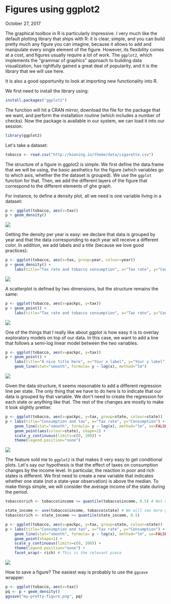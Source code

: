 Figures using ggplot2
================
October 27, 2017

The graphical toolbox in R is particularly impressive. I very much like the default plotting library that ships with R: it is clear, simple, and you can build pretty much any figure you can imagine, because it allows to add and manipulate every single element of the figure. However, its flexibility comes at a cost, and figures usually require a lot of work. The `ggplot2`, which implements the "grammar of graphics" approach to building data visualization, has rightfully gained a great deal of popularity, and it is the library that we will use here.

It is also a good opportunity to look at importing new functionality into R.

We first need to install the library using:

``` r
install.packages("ggplot2")
```

The function will hit a CRAN mirror, download the file for the package that we want, and perform the installation routine (which includes a number of checks). Now the package is available in our system, we can load it into our session:

``` r
library(ggplot2)
```

Let's take a dataset:

``` r
tobacco <- read.csv("http://koaning.io/theme/data/cigarette.csv")
```

The structure of a figure in ggplot2 is simple. We first define the data.frame that we will be using, the basic aesthetics for the figure (which variables go to which axis, whether the the dataset is grouped). We use the `ggplot` function for that. Then, we add the different layers of the figure that correspond to the different elements of ghe graph.

For instance, to define a density plot, all we need is one variable living in a dataset:

``` r
p <- ggplot(tobacco, aes(x=tax))
p + geom_density()
```

![](./assets/unnamed-chunk-4-1.png)

Getting the density per year is easy: we declare that data is grouped by year and that the data corresponding to each year will receive a different color. In addition, we add labels and a title (because we love good practices):

``` r
p <- ggplot(tobacco, aes(x=tax, group=year, colour=year))
p + geom_density() +
    labs(title="Tax rate and tobacco consumption", x="Tax rate", y="Consumption")
```

![](./assets/unnamed-chunk-5-1.png)

A scatterplot is defined by two dimensions, but the structure remains the same:

``` r
p <- ggplot(tobacco, aes(x=packpc, y=tax))
p + geom_point() +
    labs(title="Tax rate and tobacco consumption", x="Tax rate", y="Consumption")
```

![](./assets/unnamed-chunk-6-1.png)

One of the things that I really like about ggplot is how easy it is to overlay exploratory models on top of our data. In this case, we want to add a line that follows a semi-log linear model between the two variables.

``` r
p <- ggplot(tobacco, aes(x=packpc, y=tax))
p + geom_point() +
    labs(title="A nice title here", x="Your x label", y="Your y label") + 
    geom_line(stat="smooth", formula= y ~ log(x), method="lm")
```

![](./assets/unnamed-chunk-7-1.png)

Given the data structure, it seems reasonable to add a different regression line per state. The only thing that we have to do here is to indicate that our data is grouped by that variable. We don't need to create the regression for each state or anything like that. The rest of the changes are mostly to make it look slightly prettier.

``` r
p <- ggplot(tobacco, aes(x=packpc, y=tax, group=state, colour=state))
p + labs(title="Consumption and tax", x="Tax rate", y="Consumption") + 
    geom_line(stat="smooth", formula= y ~ log(x), method="lm", se=FALSE, alpha=0.5) +
    geom_point(aes(colour=state), shape=1) +
    scale_y_continuous(limits=c(0, 100)) + 
    theme(legend.position="none")
```

![](./assets/unnamed-chunk-8-1.png)

The feature sold me to `ggplot2` is that makes it very easy to get conditional plots. Let's say our hypothesis is that the effect of taxes on consumption changes by the income level. In particular, the reaction in poor and rich states is different. We first need to create a new variable that indicates whether one state (not a state-year observation) is above the median. To make things simple, we will consider the average income of the state during the period.

``` r
tobacco$rich <- tobacco$income >= quantile(tobacco$income, 0.5) # Not what we want

state_income <- ave(tobacco$income, tobacco$state) # We will see more general ways to do this 
tobacco$rich <- state_income >= quantile(state_income, 0.5)

p <- ggplot(tobacco, aes(x=packpc, y=tax, group=state, colour=state))
p + labs(title="Consumption and tax", x="Tax rate", y="Consumption") + 
    geom_line(stat="smooth", formula= y ~ log(x), method="lm", se=FALSE, alpha=0.75) +
    geom_point(shape=1) +
    scale_y_continuous(limits=c(0, 100)) + 
    theme(legend.position="none") +
    facet_wrap(~ rich) # This is the relevant piece
```

![](./assets/unnamed-chunk-9-1.png)

How to save a figure? The easiest way is probably to use the `ggsave` wrapper:

``` r
p <- ggplot(tobacco, aes(x=tax))
pq <- p + geom_density()
ggsave("my-pretty-figure.png", pq)
```
